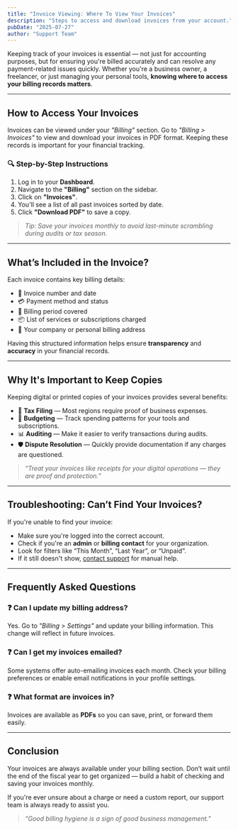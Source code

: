```yaml
---
title: "Invoice Viewing: Where To View Your Invoices"
description: "Steps to access and download invoices from your account."
pubDate: "2025-07-27"
author: "Support Team"
---
```


Keeping track of your invoices is essential — not just for accounting purposes, but for ensuring you're billed accurately and can resolve any payment-related issues quickly. Whether you're a business owner, a freelancer, or just managing your personal tools, **knowing where to access your billing records matters**.

---

## How to Access Your Invoices

Invoices can be viewed under your _"Billing"_ section. Go to _"Billing > Invoices"_ to view and download your invoices in PDF format. Keeping these records is important for your financial tracking.

### 🔍 Step-by-Step Instructions

1. Log in to your **Dashboard**.
2. Navigate to the **"Billing"** section on the sidebar.
3. Click on **"Invoices"**.
4. You'll see a list of all past invoices sorted by date.
5. Click **"Download PDF"** to save a copy.

> _Tip: Save your invoices monthly to avoid last-minute scrambling during audits or tax season._

---

## What’s Included in the Invoice?

Each invoice contains key billing details:

- 🧾 Invoice number and date
- 💳 Payment method and status
- 📅 Billing period covered
- 📦 List of services or subscriptions charged
- 📍 Your company or personal billing address

Having this structured information helps ensure **transparency** and **accuracy** in your financial records.

---

## Why It's Important to Keep Copies

Keeping digital or printed copies of your invoices provides several benefits:

- 📁 **Tax Filing** — Most regions require proof of business expenses.
- 🧮 **Budgeting** — Track spending patterns for your tools and subscriptions.
- 📊 **Auditing** — Make it easier to verify transactions during audits.
- 🛡️ **Dispute Resolution** — Quickly provide documentation if any charges are questioned.

> _“Treat your invoices like receipts for your digital operations — they are proof and protection.”_

---

## Troubleshooting: Can’t Find Your Invoices?

If you're unable to find your invoice:

- Make sure you're logged into the correct account.
- Check if you're an **admin** or **billing contact** for your organization.
- Look for filters like “This Month”, “Last Year”, or “Unpaid”.
- If it still doesn't show, [contact support](#) for manual help.

---

## Frequently Asked Questions

### ❓ Can I update my billing address?

Yes. Go to _"Billing > Settings"_ and update your billing information. This change will reflect in future invoices.

### ❓ Can I get my invoices emailed?

Some systems offer auto-emailing invoices each month. Check your billing preferences or enable email notifications in your profile settings.

### ❓ What format are invoices in?

Invoices are available as **PDFs** so you can save, print, or forward them easily.

---

## Conclusion

Your invoices are always available under your billing section. Don’t wait until the end of the fiscal year to get organized — build a habit of checking and saving your invoices monthly.

If you're ever unsure about a charge or need a custom report, our support team is always ready to assist you.

> _“Good billing hygiene is a sign of good business management.”_

